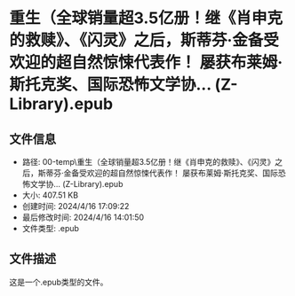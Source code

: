 ﻿# 重生（全球销量超3.5亿册！继《肖申克的救赎》、《闪灵》之后，斯蒂芬·金备受欢迎的超自然惊悚代表作！ 屡获布莱姆·斯托克奖、国际恐怖文学协... (Z-Library).epub

## 文件信息
- 路径: 00-temp\重生（全球销量超3.5亿册！继《肖申克的救赎》、《闪灵》之后，斯蒂芬·金备受欢迎的超自然惊悚代表作！ 屡获布莱姆·斯托克奖、国际恐怖文学协... (Z-Library).epub
- 大小: 407.51 KB
- 创建时间: 2024/4/16 17:09:22
- 最后修改时间: 2024/4/16 14:01:50
- 文件类型: .epub

## 文件描述
这是一个.epub类型的文件。

